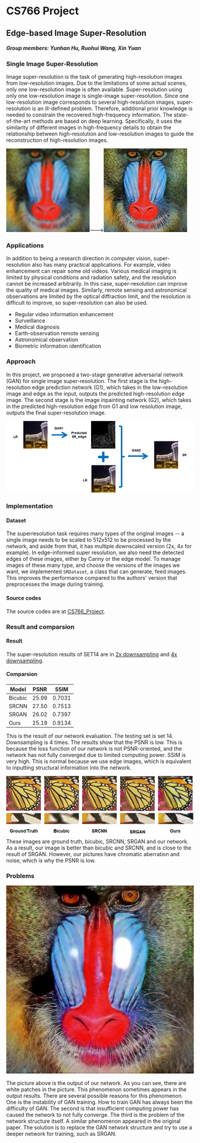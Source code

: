 # CS766 Project
## Edge-based Image Super-Resolution
##### Group members: Yunhan Hu, Ruohui Wang, Xin Yuan



### Single Image Super-Resolution

Image super-resolution is the task of generating high-resolution images from low-resolution images. Due to the limitations of some actual scenes, only one low-resolution image is often available. Super-resolution using only one low-resolution image is single-image super-resolution. Since one low-resolution image corresponds to several high-resolution images, super-resolution is an ill-defined problem. Therefore, additional prior knowledge is needed to constrain the recovered high-frequency information. The state-of-the-art methods are based on deep learning. Specifically, it uses the similarity of different images in high-frequency details to obtain the relationship between high-resolution and low-resolution images to guide the reconstruction of high-resolution images.

![Low resolution](2021-05-04-22-29-22.png)--->![High resolution](2021-05-04-22-30-15.png)

### Applications

In addition to being a research direction in computer vision, super-resolution also has many practical applications. For example, video enhancement can repair some old videos. Various medical imaging is limited by physical conditions and radiation safety, and the resolution cannot be increased arbitrarily. In this case, super-resolution can improve the quality of medical images. Similarly, remote sensing and astronomical observations are limited by the optical diffraction limit, and the resolution is difficult to improve, so super-resolution can also be used.


- Regular video information enhancement
- Surveillance
- Medical diagnosis
- Earth-observation remote sensing
- Astronomical observation
- Biometric information identification


### Approach

In this project, we proposed a two-stage generative adversarial network (GAN) for single image super-resolution. The first stage is the high-resolution edge prediction network (G1), which takes in the low-resolution image and edge as the input, outputs the predicted high-resolution edge image. The second stage is the image inpainting network (G2), which takes in the predicted high-resolution edge from G1 and low resolution image, outputs the final super-resolution image.

![](2021-05-05-00-28-02.png)

### Implementation

#### Dataset

The superresolution task requires many types of the original images -- a single image needs to be scaled to 512x512 to be processed by the network, and aside from that, it has multiple downscaled version (2x, 4x for example). In edge-informed super resolution, we also need the detected edges of these images, either by Canny or the edge model. To manage images of these many type, and choose the versions of the images we want, we implemented `SRDataset`, a class that can generate, feed images. This improves the performance compared to the authors' version that preprocesses the image during training.

#### Source codes
The source codes are at [CS766_Project](https://github.com/hyh9335/CS766_Project).

### Result and comparsion
#### Result
The super-resolution results of SET14 are in [2x downsampling](https://github.com/hyh9335/CS766_Project/tree/gh-pages/pred_full_lr2x) and [4x downsampling](https://github.com/hyh9335/CS766_Project/tree/gh-pages/pred_full_lr4x).

#### Comparsion

| Model | PSNR | SSIM |
|----|----|----|
|Bicubic|25.99|0.7031|
|SRCNN|27.50|0.7513|
|SRGAN|26.02|0.7397|
|Ours|25.19|0.9134|

This is the result of our network evaluation. The testing set is set 14. Downsampling is 4 times. The results show that the PSNR is low. This is because the loss function of our network is not PSNR-oriented, and the network has not fully converged due to limited computing power. SSIM is very high. This is normal because we use edge images, which is equivalent to inputting structural information into the network.

![](2021-05-05-17-49-11.png)
These images are ground truth, bicubic, SRCNN, SRGAN and our network. As a result, our image is better than bicubic and SRCNN, and is close to the result of SRGAN. However, our pictures have chromatic aberration and noise, which is why the PSNR is low.

### Problems
![](img_001_SRF_4_HR.png)

The picture above is the output of our network. As you can see, there are white patches in the picture. This phenomenon sometimes appears in the output results. There are several possible reasons for this phenomenon. One is the instability of GAN training. How to train GAN has always been the difficulty of GAN. The second is that insufficient computing power has caused the network to not fully converge. The third is the problem of the network structure itself. A similar phenomenon appeared in the original paper.
The solution is to replace the GAN network structure and try to use a deeper network for training, such as SRGAN.